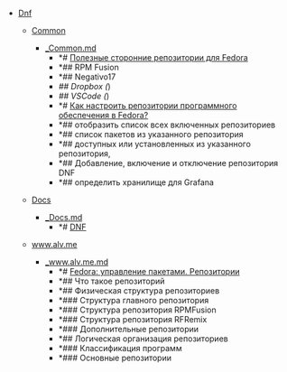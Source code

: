 - <a href = "E:\Node_projects\Node_Way\NBase\_Md\_Index\_Bash_Scripts\contaners\Learn_this\_stash\Dnf\cat.Dnf\dir.Dnf.md">Dnf</a>
    - <a href = "E:\Node_projects\Node_Way\NBase\_Md\_Index\_Bash_Scripts\contaners\Learn_this\_stash\Dnf\Common\cat.Common\dir.Common.md">Common</a>
        - <a href = "E:\Node_projects\Node_Way\NBase\_Md\_Index\_Bash_Scripts\contaners\Learn_this\_stash\Dnf\Common\_Common.md">_Common.md</a>
            - *# <a href="https://www.easycoding.org/2017/03/24/poleznye-storonnie-repozitorii-dlya-fedora.html" target="_blank">Полезные сторонние репозитории для Fedora</a>
            - *## RPM Fusion
            - *## Negativo17
            - *## Dropbox (*)
            - *## VSCode (*)
            - *# <a href="https://blog.sedicomm.com/2019/05/11/kak-nastroit-repozitorii-programmnogo-obespecheniya-v-fedora/" target="_blank">Как настроить репозитории программного обеспечения в Fedora?</a>
            - *## отобразить список всех включенных репозиториев 
            - *## список пакетов из указанного репозитория
            - *## доступных или установленных из указанного репозитория,
            - *## Добавление, включение и отключение репозитория DNF
            - *## определить хранилище для Grafana 
    
    - <a href = "E:\Node_projects\Node_Way\NBase\_Md\_Index\_Bash_Scripts\contaners\Learn_this\_stash\Dnf\Docs\cat.Docs\dir.Docs.md">Docs</a>
        - <a href = "E:\Node_projects\Node_Way\NBase\_Md\_Index\_Bash_Scripts\contaners\Learn_this\_stash\Dnf\Docs\_Docs.md">_Docs.md</a>
            - *# [DNF](https://docs.fedoraproject.org/ru/fedora/rawhide/system-administrators-guide/package-management/DNF/)
    
    - <a href = "E:\Node_projects\Node_Way\NBase\_Md\_Index\_Bash_Scripts\contaners\Learn_this\_stash\Dnf\www.alv.me\cat.www.alv.me\dir.www.alv.me.md">www.alv.me</a>
        - <a href = "E:\Node_projects\Node_Way\NBase\_Md\_Index\_Bash_Scripts\contaners\Learn_this\_stash\Dnf\www.alv.me\_www.alv.me.md">_www.alv.me.md</a>
            - *# [Fedora: управление пакетами. Репозитории](https://www.alv.me/fedora-upravlenie-paketami-Repozitorii/)
            - *## Что такое репозиторий
            - *## Физическая структура репозиториев
            - *### Структура главного репозитория
            - *### Структура репозитория RPMFusion
            - *### Структура репозитория RFRemix
            - *### Дополнительные репозитории
            - *## Логическая организация репозиториев
            - *### Классификация программ
            - *###  Основные репозитории
    
